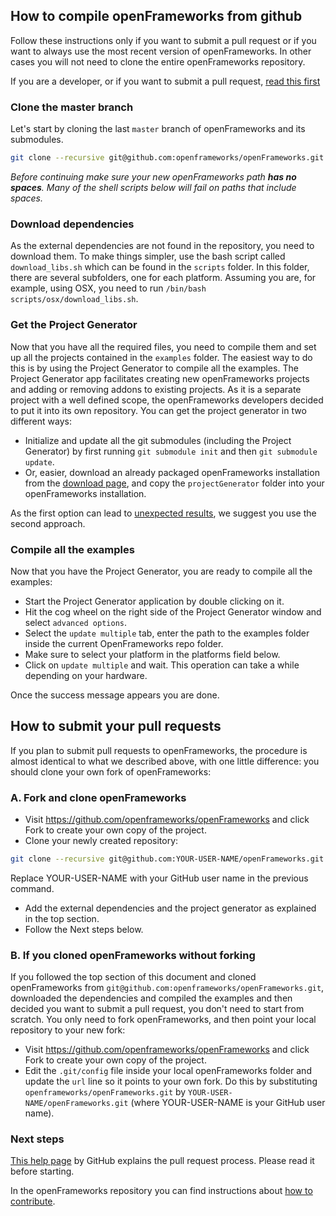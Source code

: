 ## How to compile openFrameworks from github

Follow these instructions only if you want to submit a pull request or if you want to always use the most recent version of openFrameworks. In other cases you will not need to clone the entire openFrameworks repository.

If you are a developer, or if you want to submit a pull request, [read this first](https://github.com/openframeworks/openFrameworks/blob/master/README.md#developers)

### Clone the master branch

Let's start by cloning the last `master` branch of openFrameworks and its submodules.

```bash
git clone --recursive git@github.com:openframeworks/openFrameworks.git
```

_Before continuing make sure your new openFrameworks path **has no spaces**. Many of the shell scripts below will fail on paths that include spaces._

### Download dependencies

As the external dependencies are not found in the repository, you need to download them. To make things simpler, use the bash script called `download_libs.sh` which can be found in the `scripts` folder. In this folder, there are several subfolders, one for each platform. Assuming you are, for example, using OSX, you need to run `/bin/bash scripts/osx/download_libs.sh`.

### Get the Project Generator

Now that you have all the required files, you need to compile them and set up all the projects contained in the `examples` folder. The easiest way to do this is by using the Project Generator to compile all the examples.
The Project Generator app facilitates creating new openFrameworks projects and adding or removing addons to existing projects. As it is a separate project with a well defined scope, the openFrameworks developers decided to put it into its own repository. You can get the project generator in two different ways:
* Initialize and update all the git submodules (including the Project Generator) by first running `git submodule init` and then `git submodule update`.
* Or, easier, download an already packaged openFrameworks installation from the [download page](http://openframeworks.cc/download/), and copy the `projectGenerator` folder into your openFrameworks installation.

As the first option can lead to [unexpected results](https://forum.openframeworks.cc/t/how-to-build-project-generator-from-of-git-repo/26232), we suggest you use the second approach.

### Compile all the examples

Now that you have the Project Generator, you are ready to compile all the examples:

* Start the Project Generator application by double clicking on it.
* Hit the cog wheel on the right side of the Project Generator window and select `advanced options`.
* Select the `update multiple` tab, enter the path to the examples folder inside the current OpenFrameworks repo folder.
* Make sure to select your platform in the platforms field below.
* Click on `update multiple` and wait. This operation can take a while depending on your hardware.

Once the success message appears you are done.

## How to submit your pull requests

If you plan to submit pull requests to openFrameworks, the procedure is almost identical to what we described above, with one little difference: you should clone your own fork of openFrameworks:

### A. Fork and clone openFrameworks

* Visit https://github.com/openframeworks/openFrameworks and click Fork to create your own copy of the project.
* Clone your newly created repository:

```bash
git clone --recursive git@github.com:YOUR-USER-NAME/openFrameworks.git
```

Replace YOUR-USER-NAME with your GitHub user name in the previous command.

* Add the external dependencies and the project generator as explained in the top section.
* Follow the Next steps below.

### B. If you cloned openFrameworks without forking

If you followed the top section of this document and cloned openFrameworks from `git@github.com:openframeworks/openFrameworks.git`, downloaded the dependencies and compiled the examples and then decided you want to submit a pull request, you don't need to start from scratch. You only need to fork openFrameworks, and then point your local repository to your new fork:

* Visit https://github.com/openframeworks/openFrameworks and click Fork to create your own copy of the project.
* Edit the `.git/config` file inside your local openFrameworks folder and update the `url` line so it points to your own fork. Do this by substituting `openframeworks/openFrameworks.git` by `YOUR-USER-NAME/openFrameworks.git` (where YOUR-USER-NAME is your GitHub user name).

### Next steps

[This help page](https://help.github.com/articles/creating-a-pull-request-from-a-fork/) by GitHub explains the pull request process. Please read it before starting.

In the openFrameworks repository you can find instructions about [how to contribute](https://github.com/openframeworks/openFrameworks/blob/master/CONTRIBUTING.md).
